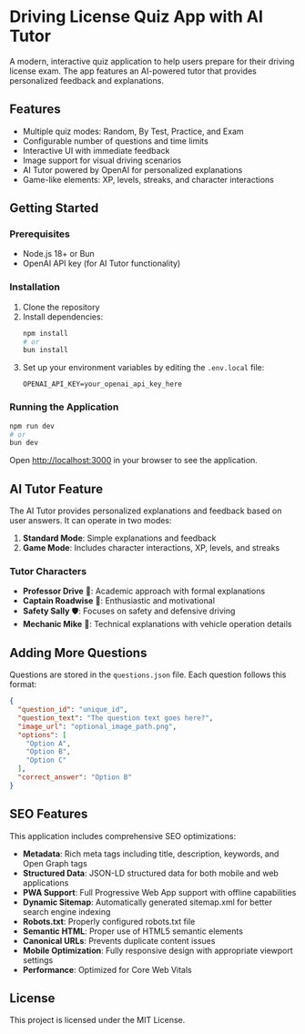 # Driving License Quiz App with AI Tutor

A modern, interactive quiz application to help users prepare for their driving license exam. The app features an AI-powered tutor that provides personalized feedback and explanations.

## Features

- Multiple quiz modes: Random, By Test, Practice, and Exam
- Configurable number of questions and time limits
- Interactive UI with immediate feedback
- Image support for visual driving scenarios
- AI Tutor powered by OpenAI for personalized explanations
- Game-like elements: XP, levels, streaks, and character interactions

## Getting Started

### Prerequisites

- Node.js 18+ or Bun
- OpenAI API key (for AI Tutor functionality)

### Installation

1. Clone the repository
2. Install dependencies:
   ```bash
   npm install
   # or
   bun install
   ```
3. Set up your environment variables by editing the `.env.local` file:
   ```
   OPENAI_API_KEY=your_openai_api_key_here
   ```

### Running the Application

```bash
npm run dev
# or
bun dev
```

Open [http://localhost:3000](http://localhost:3000) in your browser to see the application.

## AI Tutor Feature

The AI Tutor provides personalized explanations and feedback based on user answers. It can operate in two modes:

1. **Standard Mode**: Simple explanations and feedback
2. **Game Mode**: Includes character interactions, XP, levels, and streaks

### Tutor Characters

- **Professor Drive** 🧠: Academic approach with formal explanations
- **Captain Roadwise** 🚗: Enthusiastic and motivational
- **Safety Sally** 🛡️: Focuses on safety and defensive driving
- **Mechanic Mike** 🔧: Technical explanations with vehicle operation details

## Adding More Questions

Questions are stored in the `questions.json` file. Each question follows this format:

```json
{
  "question_id": "unique_id",
  "question_text": "The question text goes here?",
  "image_url": "optional_image_path.png",
  "options": [
    "Option A",
    "Option B",
    "Option C"
  ],
  "correct_answer": "Option B"
}
```

## SEO Features

This application includes comprehensive SEO optimizations:

- **Metadata**: Rich meta tags including title, description, keywords, and Open Graph tags
- **Structured Data**: JSON-LD structured data for both mobile and web applications
- **PWA Support**: Full Progressive Web App support with offline capabilities
- **Dynamic Sitemap**: Automatically generated sitemap.xml for better search engine indexing
- **Robots.txt**: Properly configured robots.txt file
- **Semantic HTML**: Proper use of HTML5 semantic elements
- **Canonical URLs**: Prevents duplicate content issues
- **Mobile Optimization**: Fully responsive design with appropriate viewport settings
- **Performance**: Optimized for Core Web Vitals

## License

This project is licensed under the MIT License.
